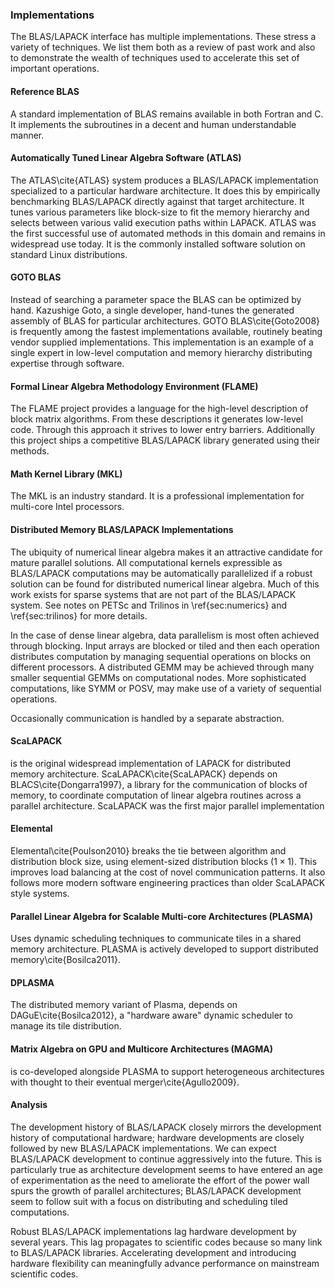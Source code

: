 
### Implementations

The BLAS/LAPACK interface has multiple implementations.  These stress a variety of techniques.  We list them both as a review of past work and also to demonstrate the wealth of techniques used to accelerate this set of important operations.

#### Reference BLAS

A standard implementation of BLAS remains available in both Fortran and C.  It implements the subroutines in a decent and human understandable manner.


#### Automatically Tuned Linear Algebra Software (ATLAS)

The ATLAS\cite{ATLAS} system produces a BLAS/LAPACK implementation specialized
to a particular hardware architecture.  It does this by empirically
benchmarking BLAS/LAPACK directly against that target architecture.  It tunes
various parameters like block-size to fit the memory hierarchy and selects
between various valid execution paths within LAPACK.  ATLAS was the first
successful use of automated methods in this domain and remains in widespread
use today.  It is the commonly installed software solution on standard Linux
distributions.


#### GOTO BLAS

Instead of searching a parameter space the BLAS can be optimized by hand.  Kazushige Goto, a single developer, hand-tunes the generated assembly of BLAS for particular architectures.  GOTO BLAS\cite{Goto2008} is frequently among the fastest implementations available, routinely beating vendor supplied implementations.  This implementation is an example of a single expert in low-level computation and memory hierarchy distributing expertise through software.


#### Formal Linear Algebra Methodology Environment (FLAME)

The FLAME project provides a language for the high-level description of block matrix
algorithms.  From these descriptions it generates low-level code.  Through this
approach it strives to lower entry barriers.  Additionally this project ships a
competitive BLAS/LAPACK library generated using their methods.

#### Math Kernel Library (MKL)

The MKL is an industry standard.  It is a professional implementation for multi-core Intel processors.


#### Distributed Memory BLAS/LAPACK Implementations

The ubiquity of numerical linear algebra makes it an attractive candidate for mature parallel solutions.  All computational kernels expressible as BLAS/LAPACK computations may be automatically parallelized if a robust solution can be found for distributed numerical linear algebra.  Much of this work exists for sparse systems that are not part of the BLAS/LAPACK system.  See notes on PETSc and Trilinos in \ref{sec:numerics} and \ref{sec:trilinos} for more details.

In the case of dense linear algebra, data parallelism is most often achieved through blocking.  Input arrays are blocked or tiled and then each operation distributes computation by managing sequential operations on blocks on different processors.  A distributed GEMM may be achieved through many smaller sequential GEMMs on computational nodes.  More sophisticated computations, like SYMM or POSV, may make use of a variety of sequential operations.

Occasionally communication is handled by a separate abstraction.


#### ScaLAPACK

is the original widespread implementation of LAPACK for distributed memory architecture.  ScaLAPACK\cite{ScaLAPACK} depends on BLACS\cite{Dongarra1997}, a library for the communication of blocks of memory, to coordinate computation of linear algebra routines across a parallel architecture.  ScaLAPACK was the first major parallel implementation

#### Elemental

Elemental\cite{Poulson2010} breaks the tie between algorithm and distribution
block size, using element-sized distribution blocks ($1 \times 1$).  This
improves load balancing at the cost of novel communication patterns.  It also
follows more modern software engineering practices than older ScaLAPACK style
systems.

#### Parallel Linear Algebra for Scalable Multi-core Architectures (PLASMA)

Uses dynamic scheduling techniques to communicate tiles in a shared memory architecture.  PLASMA is actively developed to support distributed memory\cite{Bosilca2011}.

#### DPLASMA

The distributed memory variant of Plasma, depends on DAGuE\cite{Bosilca2012}, a "hardware aware" dynamic scheduler to manage its tile distribution.

#### Matrix Algebra on GPU and Multicore Architectures (MAGMA)

is co-developed alongside PLASMA to support heterogeneous architectures with thought to their eventual merger\cite{Agullo2009}.

#### Analysis

The development history of BLAS/LAPACK closely mirrors the development history of computational hardware; hardware developments are closely followed by new BLAS/LAPACK implementations.  We can expect BLAS/LAPACK development to continue aggressively into the future.  This is particularly true as architecture development seems to have entered an age of experimentation as the need to ameliorate the effort of the power wall spurs the growth of parallel architectures; BLAS/LAPACK development seem to follow suit with a focus on distributing and scheduling tiled computations.

Robust BLAS/LAPACK implementations lag hardware development by several years.  This lag propagates to scientific codes because so many link to BLAS/LAPACK libraries.  Accelerating development and introducing hardware flexibility can meaningfully advance performance on mainstream scientific codes.
